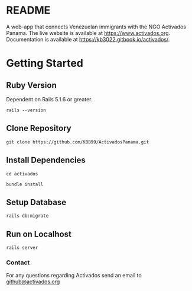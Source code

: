 # README

A web-app that connects Venezuelan immigrants with the NGO Activados Panama. The live website is available at https://www.activados.org.
Documentation is available at https://kb3022.gitbook.io/activados/.

# Getting Started


## Ruby Version
Dependent on Rails 5.1.6 or greater.

```shell
rails --version
```

## Clone Repository

```shell
git clone https://github.com/KBB99/ActivadosPanama.git
```

## Install Dependencies

```shell
cd activados
```

```shell
bundle install
```

## Setup Database

```shell
rails db:migrate
```

## Run on Localhost

```shell
rails server
```

### Contact

For any questions regarding Activados send an email to github@activados.org
